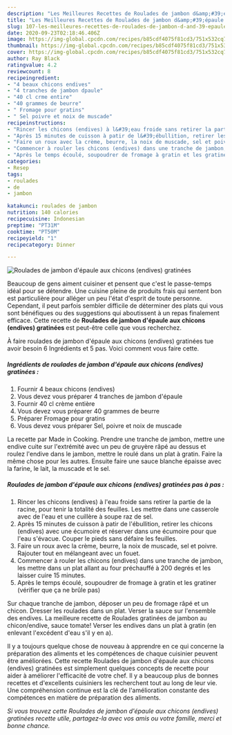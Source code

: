 ```yaml
---
description: "Les Meilleures Recettes de Roulades de jambon d&amp;#39;épaule aux chicons (endives) gratinées"
title: "Les Meilleures Recettes de Roulades de jambon d&amp;#39;épaule aux chicons (endives) gratinées"
slug: 107-les-meilleures-recettes-de-roulades-de-jambon-d-and-39-epaule-aux-chicons-endives-gratinees
date: 2020-09-23T02:18:46.406Z
image: https://img-global.cpcdn.com/recipes/b85cdf4075f81cd3/751x532cq70/roulades-de-jambon-depaule-aux-chicons-endives-gratinees-photo-principale-de-la-recette.jpg
thumbnail: https://img-global.cpcdn.com/recipes/b85cdf4075f81cd3/751x532cq70/roulades-de-jambon-depaule-aux-chicons-endives-gratinees-photo-principale-de-la-recette.jpg
cover: https://img-global.cpcdn.com/recipes/b85cdf4075f81cd3/751x532cq70/roulades-de-jambon-depaule-aux-chicons-endives-gratinees-photo-principale-de-la-recette.jpg
author: Ray Black
ratingvalue: 4.2
reviewcount: 8
recipeingredient:
- "4 beaux chicons endives"
- "4 tranches de jambon dpaule"
- "40 cl crme entire"
- "40 grammes de beurre"
- " Fromage pour gratins"
- " Sel poivre et noix de muscade"
recipeinstructions:
- "Rincer les chicons (endives) à l&#39;eau froide sans retirer la partie de la racine, pour tenir la totalité des feuilles. Les mettre dans une casserole avec de l&#39;eau et une cuillère à soupe raz de sel."
- "Après 15 minutes de cuisson à patir de l&#39;ébullition, retirer les chicons (endives) avec une écumoire et réserver dans une écumoire pour que l&#39;eau s&#39;évacue. Couper le pieds sans défaire les feuilles."
- "Faire un roux avec la crème, beurre, la noix de muscade, sel et poivre. Rajouter tout en mélangeant avec un fouet."
- "Commencer à rouler les chicons (endives) dans une tranche de jambon, les mettre dans un plat allant au four préchauffé à 200 degrés et les laisser cuire 15 minutes."
- "Après le temps écoulé, soupoudrer de fromage à gratin et les gratiner (vérifier que ça ne brûle pas)"
categories:
- Resep
tags:
- roulades
- de
- jambon

katakunci: roulades de jambon 
nutrition: 140 calories
recipecuisine: Indonesian
preptime: "PT31M"
cooktime: "PT50M"
recipeyield: "1"
recipecategory: Dinner

---
```



![Roulades de jambon d&#39;épaule aux chicons (endives) gratinées](https://img-global.cpcdn.com/recipes/b85cdf4075f81cd3/751x532cq70/roulades-de-jambon-depaule-aux-chicons-endives-gratinees-photo-principale-de-la-recette.jpg)

Beaucoup de gens aiment cuisiner et pensent que c'est le passe-temps idéal pour se détendre. Une cuisine pleine de produits frais qui sentent bon est particulière pour alléger un peu l'état d'esprit de toute personne. Cependant, il peut parfois sembler difficile de déterminer des plats qui vous sont bénéfiques ou des suggestions qui aboutissent à un repas finalement efficace. Cette recette de <strong> Roulades de jambon d&#39;épaule aux chicons (endives) gratinées </strong> est peut-être celle que vous recherchez.

<!--inarticleads1-->

À faire roulades de jambon d&#39;épaule aux chicons (endives) gratinées tue avoir besoin 6 Ingrédients et 5 pas. Voici comment vous faire cette.

##### Ingrédients de roulades de jambon d&#39;épaule aux chicons (endives) gratinées :

1. Fournir 4 beaux chicons (endives)
1. Vous devez vous préparer 4 tranches de jambon d&#39;épaule
1. Fournir 40 cl crème entière
1. Vous devez vous préparer 40 grammes de beurre
1. Préparer  Fromage pour gratins
1. Vous devez vous préparer  Sel, poivre et noix de muscade


La recette par Made in Cooking. Prendre une tranche de jambon, mettre une endive cuite sur l&#39;extrémité avec un peu de gruyère râpé au dessus et roulez l&#39;endive dans le jambon, mettre le roulé dans un plat à gratin. Faire la même chose pour les autres. Ensuite faire une sauce blanche épaisse avec la farine, le lait, la muscade et le sel. 

<!--inarticleads2-->

##### Roulades de jambon d&#39;épaule aux chicons (endives) gratinées pas à pas :

1. Rincer les chicons (endives) à l&#39;eau froide sans retirer la partie de la racine, pour tenir la totalité des feuilles. Les mettre dans une casserole avec de l&#39;eau et une cuillère à soupe raz de sel.
1. Après 15 minutes de cuisson à patir de l&#39;ébullition, retirer les chicons (endives) avec une écumoire et réserver dans une écumoire pour que l&#39;eau s&#39;évacue. Couper le pieds sans défaire les feuilles.
1. Faire un roux avec la crème, beurre, la noix de muscade, sel et poivre. Rajouter tout en mélangeant avec un fouet.
1. Commencer à rouler les chicons (endives) dans une tranche de jambon, les mettre dans un plat allant au four préchauffé à 200 degrés et les laisser cuire 15 minutes.
1. Après le temps écoulé, soupoudrer de fromage à gratin et les gratiner (vérifier que ça ne brûle pas)


Sur chaque tranche de jambon, déposer un peu de fromage râpé et un chicon. Dresser les roulades dans un plat. Verser la sauce sur l&#39;ensemble des endives. La meilleure recette de Roulades gratinées de jambon au chicon/endive, sauce tomate! Verser les endives dans un plat à gratin (en enlevant l&#39;excédent d&#39;eau s&#39;il y en a). 

<!--inarticleads1-->

<p>
Il y a toujours quelque chose de nouveau à apprendre en ce qui concerne la préparation des aliments et les compétences de chaque cuisinier peuvent être améliorées. Cette recette Roulades de jambon d&#39;épaule aux chicons (endives) gratinées est simplement quelques concepts de recette pour aider à améliorer l'efficacité de votre chef. Il y a beaucoup plus de bonnes recettes et d'excellents cuisiniers les recherchent tout au long de leur vie. Une compréhension continue est la clé de l'amélioration constante des compétences en matière de préparation des aliments.
</p>

<p>
<i>Si vous trouvez cette Roulades de jambon d&#39;épaule aux chicons (endives) gratinées recette utile, partagez-la avec vos amis ou votre famille, merci et bonne chance.</i>
</p>
